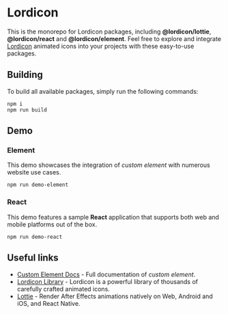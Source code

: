 # Lordicon

This is the monorepo for Lordicon packages, including __@lordicon/lottie__, __@lordicon/react__ and __@lordicon/element__. 
Feel free to explore and integrate [Lordicon](https://lordicon.com/) animated icons into your projects with these easy-to-use packages.

## Building

To build all available packages, simply run the following commands:

```
npm i
npm run build
```

## Demo

### Element

This demo showcases the integration of _custom element_ with numerous website use cases.

```
npm run demo-element
```

### React

This demo features a sample __React__ application that supports both web and mobile platforms out of the box.

```
npm run demo-react
```

## Useful links

- [Custom Element Docs](https://element.lordicon.com/) - Full documentation of _custom
  element_.
- [Lordicon Library](https://lordicon.com/) - Lordicon is a powerful library of
  thousands of carefully crafted animated icons.
- [Lottie](http://airbnb.io/lottie) - Render After Effects animations natively
  on Web, Android and iOS, and React Native.
